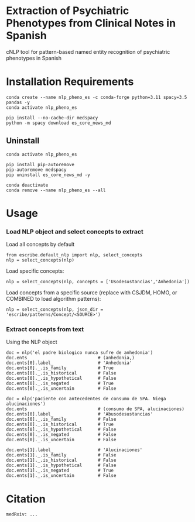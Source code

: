 # Extraction of Psychiatric Phenotypes from Clinical Notes in Spanish
cNLP tool for pattern-based named entity recognition of psychiatric phenotypes in Spanish

# Installation Requirements
``` 
conda create --name nlp_pheno_es -c conda-forge python=3.11 spacy=3.5 pandas -y
conda activate nlp_pheno_es

pip install --no-cache-dir medspacy
python -m spacy download es_core_news_md
``` 

## Uninstall
``` 
conda activate nlp_pheno_es

pip install pip-autoremove
pip-autoremove medspacy
pip uninstall es_core_news_md -y

conda deactivate
conda remove --name nlp_pheno_es --all
``` 

# Usage

### Load NLP object and select concepts to extract
Load all concepts by default
```
from escribe.default_nlp import nlp, select_concepts
nlp = select_concepts(nlp)
```
Load specific concepts:
```
nlp = select_concepts(nlp, concepts = ['Usodesustancias','Anhedonia'])
```
Load concepts from a specific source (replace <SOURCE> with CSJDM, HOMO, or COMBINED to load algorithm patterns):
```
nlp = select_concepts(nlp, json_dir = 'escribe/patterns/Concept/<SOURCE>')
```

### Extract concepts from text
Using the NLP object
```
doc = nlp('el padre biologico nunca sufre de anhedonia')
doc.ents                           # (anhedonia,)
doc.ents[0].label_                 # 'Anhedonia'
doc.ents[0]._.is_family            # True
doc.ents[0]._.is_historical        # False
doc.ents[0]._.is_hypothetical      # False
doc.ents[0]._.is_negated           # True
doc.ents[0]._.is_uncertain         # False

doc = nlp('paciente con antecedentes de consumo de SPA. Niega alucinaciones')
doc.ents                           # (consumo de SPA, alucinaciones)
doc.ents[0].label_                 # 'Abusodesustancias'
doc.ents[0]._.is_family            # False
doc.ents[0]._.is_historical        # True
doc.ents[0]._.is_hypothetical      # False
doc.ents[0]._.is_negated           # False
doc.ents[0]._.is_uncertain         # False

doc.ents[1].label_                 # 'Alucinaciones'
doc.ents[1]._.is_family            # False
doc.ents[1]._.is_historical        # False
doc.ents[1]._.is_hypothetical      # False
doc.ents[1]._.is_negated           # True
doc.ents[1]._.is_uncertain         # False
```

# Citation
```
medRxiv: ...
```
